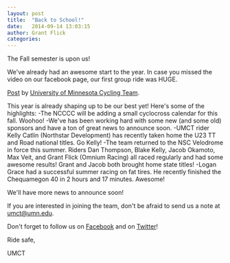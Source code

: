 ```yaml
---
layout: post
title:  "Back to School!"
date:   2014-09-14 13:03:15
author: Grant Flick
categories: 
---
```


The Fall semester is upon us! 

We've already had an awesome start to the year. In case you missed the video on our facebook page, our first group ride was HUGE. 

<div id="fb-root"></div> <script>(function(d, s, id) { var js, fjs = d.getElementsByTagName(s)[0]; if (d.getElementById(id)) return; js = d.createElement(s); js.id = id; js.src = "//connect.facebook.net/en_US/all.js#xfbml=1"; fjs.parentNode.insertBefore(js, fjs); }(document, 'script', 'facebook-jssdk'));</script>
<div class="fb-post" data-href="https://www.facebook.com/video.php?v=890181447677284" data-width="466"><div class="fb-xfbml-parse-ignore"><a href="https://www.facebook.com/video.php?v=890181447677284">Post</a> by <a href="https://www.facebook.com/UofMCycling">University of Minnesota Cycling Team</a>.</div></div>

This year is already shaping up to be our best yet! Here's some of the highlights:
-The NCCCC will be adding a small cyclocross calendar for this fall. Woohoo!
-We've has been working hard with some new (and some old) sponsors and have a ton of great news to announce soon.
-UMCT rider Kelly Catlin (Northstar Development) has recently taken home the U23 TT and Road national titles. Go Kelly!
-The team returned to the NSC Velodrome in force this summer. Riders Dan Thompson, Blake Kelly, Jacob Okamoto, Max Veit, and Grant Flick (Omnium Racing) all raced regularly and had some awesome results! Grant and Jacob both brought home state titles!
-Logan Grace had a successful summer racing on fat tires. He recently finished the Chequamegon 40 in 2 hours and 17 minutes. Awesome!

We'll have more news to announce soon! 

If you are interested in joining the team, don't be afraid to send us a note at umct@umn.edu. 

Don't forget to follow us on [Facebook](https://facebook.com/UofMCycling) and on [Twitter](https://twitter.com/uofmcycling)!

Ride safe,

UMCT
